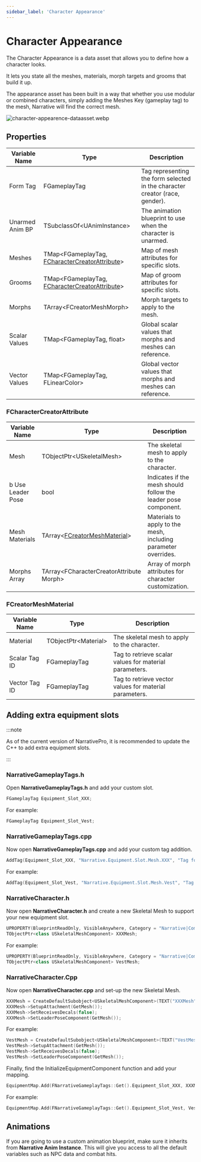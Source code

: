 ```yaml
---
sidebar_label: 'Character Appearance'
---
```


# Character Appearance

The Character Appearance is a data asset that allows you to define how a character looks.

It lets you state all the meshes, materials, morph targets and grooms that build it up.

The appearance asset has been built in a way that whether you use modular or combined characters, simply adding the Meshes Key (gameplay tag) to the mesh, Narrative will find the correct mesh.

![character-appearence-dataasset.webp](//img/inventory/character-appearence-dataasset.webp)

## Properties

| Variable Name   | Type                                                                                                     | Description                                                                 |
|-----------------|----------------------------------------------------------------------------------------------------------|-----------------------------------------------------------------------------|
| Form Tag        | FGameplayTag                                                                                             | Tag representing the form selected in the character creator (race, gender). |
| Unarmed Anim BP | TSubclassOf\<UAnimInstance\>                                                                             | The animation blueprint to use when the character is unarmed.               |
| Meshes          | TMap\<FGameplayTag, [FCharacterCreatorAttribute](./character-appearance.md#fcharactercreatorattribute)\> | Map of mesh attributes for specific slots.                                  |
| Grooms          | TMap\<FGameplayTag, [FCharacterCreatorAttribute](./character-appearance.md#fcharactercreatorattribute)\> | Map of groom attributes for specific slots.                                 |
| Morphs          | TArray\<FCreatorMeshMorph\>                                                                              | Morph targets to apply to the mesh.                                         |
| Scalar Values   | TMap\<FGameplayTag, float\>                                                                              | Global scalar values that morphs and meshes can reference.                  |
| Vector Values   | TMap\<FGameplayTag, FLinearColor\>                                                                       | Global vector values that morphs and meshes can reference.                  |

### FCharacterCreatorAttribute

| Variable Name     | Type                                                                             | Description                                                    |
|-------------------|----------------------------------------------------------------------------------|----------------------------------------------------------------|
| Mesh              | TObjectPtr\<USkeletalMesh\>                                                      | The skeletal mesh to apply to the character.                   |
| b Use Leader Pose | bool                                                                             | Indicates if the mesh should follow the leader pose component. |
| Mesh Materials    | TArray\<[FCreatorMeshMaterial](./character-appearance.md#fcreatormeshmaterial)\> | Materials to apply to the mesh, including parameter overrides. |
| Morphs Array      | TArray\<FCharacterCreatorAttribute Morph\>                                       | Array of morph attributes for character customization.         |

### FCreatorMeshMaterial

| Variable Name | Type                   | Description                                            |
|---------------|------------------------|--------------------------------------------------------|
| Material      | TObjectPtr\<Material\> | The skeletal mesh to apply to the character.           |
| Scalar Tag ID | FGameplayTag           | Tag to retrieve scalar values for material parameters. |
| Vector Tag ID | FGameplayTag           | Tag to retrieve vector values for material parameters. |

## Adding extra equipment slots

:::note

As of the current version of NarrativePro, it is recommended to update the C++ to add extra equipment slots.

:::

### NarrativeGameplayTags.h

Open **NarrativeGameplayTags.h** and add your custom slot.

```cpp
FGameplayTag Equipment_Slot_XXX;
```

For example:

```cpp
FGameplayTag Equipment_Slot_Vest;
```

### NarrativeGameplayTags.cpp

Now open **NarrativeGameplayTags.cpp** and add your custom tag addition.

```cpp
AddTag(Equipment_Slot_XXX, "Narrative.Equipment.Slot.Mesh.XXX", "Tag for the XXX equipment slot");
```

For example:

```cpp
AddTag(Equipment_Slot_Vest, "Narrative.Equipment.Slot.Mesh.Vest", "Tag for the Vest equipment slot");
```

### NarrativeCharacter.h

Now open **NarrativeCharacter.h** and create a new Skeletal Mesh to support your new equipment slot.

```cpp
UPROPERTY(BlueprintReadOnly, VisibleAnywhere, Category = "Narrative|Components|Body Meshes")
TObjectPtr<class USkeletalMeshComponent> XXXMesh;
```

For example:

```cpp
UPROPERTY(BlueprintReadOnly, VisibleAnywhere, Category = "Narrative|Components|Body Meshes")
TObjectPtr<class USkeletalMeshComponent> VestMesh;
```


### NarrativeCharacter.Cpp

Now open **NarrativeCharacter.cpp** and set-up the new Skeletal Mesh.

```cpp
XXXMesh = CreateDefaultSubobject<USkeletalMeshComponent>(TEXT("XXXMesh"));
XXXMesh->SetupAttachment(GetMesh());
XXXMesh->SetReceivesDecals(false);
XXXMesh->SetLeaderPoseComponent(GetMesh());
```

For example:

```cpp
VestMesh = CreateDefaultSubobject<USkeletalMeshComponent>(TEXT("VestMesh"));
VestMesh->SetupAttachment(GetMesh());
VestMesh->SetReceivesDecals(false);
VestMesh->SetLeaderPoseComponent(GetMesh());
```

Finally, find the InitializeEquipmentComponent function and add your mapping.


```cpp
EquipmentMap.Add(FNarrativeGameplayTags::Get().Equipment_Slot_XXX, XXXMesh);
```

For example:

```cpp
EquipmentMap.Add(FNarrativeGameplayTags::Get().Equipment_Slot_Vest, VestMesh);
```

## Animations

If you are going to use a custom animation blueprint, make sure it inherits from **Narrative Anim Instance**. This will give you access to all the default variables such as NPC data and combat hits. 